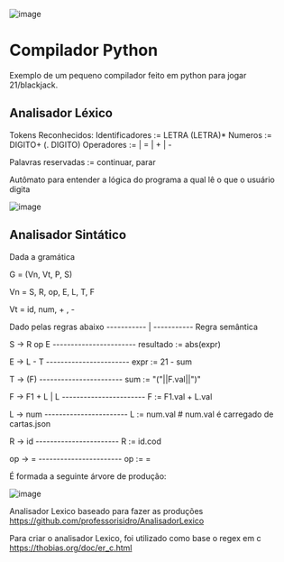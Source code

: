 ![image](https://user-images.githubusercontent.com/77121121/184261474-f20ef41d-7711-40c6-bbe4-68a3b7b746d4.png)

# Compilador Python

Exemplo de um pequeno compilador feito em python para jogar 21/blackjack.

## Analisador Léxico

Tokens Reconhecidos: Identificadores := LETRA (LETRA)* Numeros := DIGITO+ (. DIGITO) Operadores := | = | + | - 

Palavras reservadas := continuar, parar

Autômato para entender a lógica do programa a qual lê o que o usuário digita

![image](https://user-images.githubusercontent.com/77121121/184040441-1fcb49b6-3924-428b-afab-f70da2785aa7.png)


## Analisador Sintático 

Dada a gramática 

G = (Vn, Vt, P, S)

Vn = S, R, op, E, L, T, F

Vt = id, num, + , - 

Dado pelas regras abaixo  ----------- | -----------     Regra semântica

 S -> R op E  -----------------------  resultado := abs(expr)
  
 E -> L - T    ----------------------- expr := 21 - sum             
 
 T -> (F)      ----------------------- sum := "("||F.val||")"        
 
 F -> F1 + L | L ----------------------- F := F1.val + L.val       
 
 L -> num     ----------------------- L := num.val                   # num.val é carregado de cartas.json
 
 R -> id      ----------------------- R := id.cod
 
 op -> =       ----------------------- op := =

É formada a seguinte árvore de produção:

![image](https://user-images.githubusercontent.com/77121121/184262264-fef1dc86-ed7b-43a8-8b4e-443097c981f3.png)



Analisador Lexico baseado para fazer as produções
https://github.com/professorisidro/AnalisadorLexico

Para criar o analisador Lexico, foi utilizado como base o regex em c
https://thobias.org/doc/er_c.html
